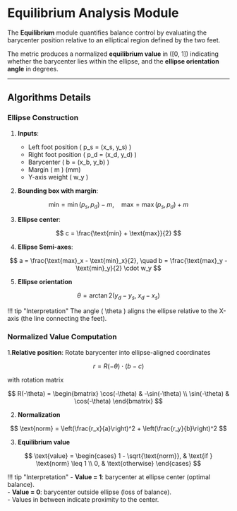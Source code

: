 # Equilibrium Analysis Module

The **Equilibrium** module quantifies balance control by evaluating the barycenter position relative to an elliptical
region defined by the two feet.

The metric produces a normalized **equilibrium value** in \([0, 1]\) indicating whether the barycenter lies within the
ellipse, and the **ellipse orientation angle** in degrees.

---

## Algorithms Details

### Ellipse Construction

1. **Inputs**: 
    - Left foot position \( p_s = (x_s, y_s) \)
    - Right foot position \( p_d = (x_d, y_d) \)
    - Barycenter \( b = (x_b, y_b) \)
    - Margin \( m \) (mm)
    - Y-axis weight \( w_y \)

2. **Bounding box with margin**:

$$
\text{min} = \min(p_s, p_d) - m, \quad
\text{max} = \max(p_s, p_d) + m
$$

<ol start="3">
<li>
<strong>Ellipse center</strong>:
</li>
</ol>

$$
c = \frac{\text{min} + \text{max}}{2}
$$

<ol start="4">
<li>
<strong>Ellipse Semi-axes</strong>:  
</li>
</ol>

$$
a = \frac{\text{max}_x - \text{min}_x}{2}, \quad
b = \frac{\text{max}_y - \text{min}_y}{2} \cdot w_y
$$

<ol start="5">
<li>
<strong>Ellipse orientation</strong>  
</li>
</ol>

$$
\theta = \arctan2(y_d - y_s, \; x_d - x_s)
$$


!!! tip "Interpretation"
    The angle \( \theta \) aligns the ellipse relative to the X-axis (the line connecting the feet).

### Normalized Value Computation

1.**Relative position**:
Rotate barycenter into ellipse-aligned coordinates

$$
r = R(-\theta) \cdot (b - c)
$$

with rotation matrix

$$
R(-\theta) =
\begin{bmatrix}
\cos(-\theta) & -\sin(-\theta) \\
\sin(-\theta) & \cos(-\theta)
\end{bmatrix}
$$

<ol start="2">
<li>
<strong>Normalization</strong>  
</li>
</ol>

$$
\text{norm} = \left(\frac{r_x}{a}\right)^2 + \left(\frac{r_y}{b}\right)^2
$$

<ol start="3">
<li>
<strong>Equilibrium value</strong>  
</li>
</ol>

$$
\text{value} =
\begin{cases}
1 - \sqrt{\text{norm}}, & \text{if } \text{norm} \leq 1 \\
0, & \text{otherwise}
\end{cases}
$$


!!! tip "Interpretation"
    - **Value = 1**: barycenter at ellipse center (optimal balance).  
    - **Value = 0**: barycenter outside ellipse (loss of balance).  
    - Values in between indicate proximity to the center.

[//]: # (---)

[//]: # ()
[//]: # (## Usage Examples)

[//]: # ()
[//]: # (### Basic Equilibrium Evaluation)

[//]: # ()
[//]: # (```python)

[//]: # (import numpy as np)

[//]: # (from pyeyesweb.low_level import Equilibrium)

[//]: # ()
[//]: # (# Initialize analyzer)

[//]: # (eq = Equilibrium&#40;margin_mm=120, y_weight=0.6&#41;)

[//]: # ()
[//]: # (# Define foot positions and barycenter)

[//]: # (left = np.array&#40;[0, 0, 0]&#41;)

[//]: # (right = np.array&#40;[400, 0, 0]&#41;)

[//]: # (barycenter = np.array&#40;[200, 50, 0]&#41;)

[//]: # ()
[//]: # (value, angle = eq&#40;left, right, barycenter&#41;)

[//]: # ()
[//]: # (print&#40;f"Equilibrium value: {value:.2f}"&#41;)

[//]: # (print&#40;f"Ellipse angle: {angle:.1f}°"&#41;)

[//]: # (```)